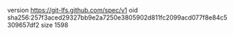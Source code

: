 version https://git-lfs.github.com/spec/v1
oid sha256:257f3aced29327bb9e2a7250e3805902d811fc2099acd077f8e84c5309657df2
size 1598
